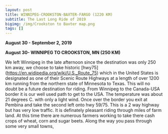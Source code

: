 ```yaml
---
layout: post
title: WINNIPEG-CROOKSTON-BAXTER-FARGO (1220 KM)
subtitle: The Last Long Ride of 2019
bigimg: /img/Crookston to Baxter map.png
tags: []
---
```


**August 30 - September 2, 2019**

**August 30- WINNIPEG TO CROOKSTON, MN (250 KM)**

We left Winnipeg in the late afternoon since the destination was only 250 km away, we choose to take historic [hwy75] (https://en.widipedia.org/wiki/U.S._Route_75) which in the United States is designated as one of their Scenic Route Highways at a length of over 1200 km running from the northern state of Minnesota to Texas. This will no doubt be a future destination for riding. From Winnipeg to the Canada-USA border it is our well used path to get to the USA. The temperature was about 21 degrees C. with only a light wind. Once over the border you exit at Pembina and take the second left onto hwy 59/75. This is a 2 way highway but has very low traffic. It is definately pleasant riding through miles of farm land. At this time there are numerous farmers working to take there cash crops of wheat, corn and sugar beets. Along the way you pass through some very small towns,

